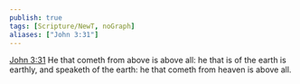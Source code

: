 ```yaml
---
publish: true
tags: [Scripture/NewT, noGraph]
aliases: ["John 3:31"]
---
```

[John 3:31](https://churchofjesuschrist.org/study/scriptures/nt/john/3?lang=eng&id=p31#p31) He that cometh from above is above all: he that is of the earth is earthly, and speaketh of the earth: he that cometh from heaven is above all.
